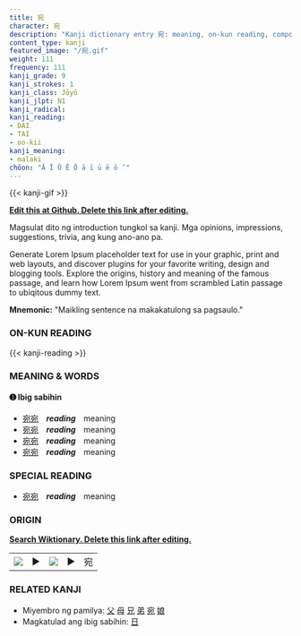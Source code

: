 ```yaml
---
title: 宛
character: 宛
description: "Kanji dictionary entry 宛: meaning, on-kun reading, compounds, origin, related kanji"
content_type: kanji
featured_image: "/宛.gif"
weight: 111
frequency: 111
kanji_grade: 9
kanji_strokes: 1
kanji_class: Jōyō
kanji_jlpt: N1
kanji_radical: 
kanji_reading: 
- DAI
- TAI
- oo-kii
kanji_meaning:
- malaki
chōon: "Ā Ī Ū Ē Ō ā ī ū ē ō ’"
---
```

[//]: # (Don't edit the line below. Kanji animated GIF code is automatically generated.)
{{< kanji-gif >}}

[//]: # (Edit below this line.)

**[Edit this at Github. Delete this link after editing.](https://github.com/tim0g/tim/tree/main/content/kanji/宛/index.md)**

Magsulat dito ng introduction tungkol sa kanji. Mga opinions, impressions, suggestions, trivia, ang kung ano-ano pa.

Generate Lorem Ipsum placeholder text for use in your graphic, print and web layouts, and discover plugins for your favorite writing, design and blogging tools. Explore the origins, history and meaning of the famous passage, and learn how Lorem Ipsum went from scrambled Latin passage to ubiqitous dummy text.
 
**Mnemonic:** "Maikling sentence na makakatulong sa pagsaulo."

### ON-KUN READING

[//]: # (Don't edit the line below. ON-KUN READING code is automatically generated.)
{{< kanji-reading >}}

### MEANING & WORDS

#### ➊ **Ibig sabihin**
  - [宛](../宛)[宛](../宛)　***reading***　meaning
  - [宛](../宛)[宛](../宛)　***reading***　meaning
  - [宛](../宛)[宛](../宛)　***reading***　meaning
  - [宛](../宛)[宛](../宛)　***reading***　meaning

### SPECIAL READING
  - [宛](../宛)[宛](../宛)　***reading***　meaning

### ORIGIN

**[Search Wiktionary. Delete this link after editing.](https://wiktionary.org/wiki/宛)**
<table class="kanji-table"><tr><td>
<img src="60px-宛-bronze.svg.png">
</td><td>▶</td><td>
<img src="60px-宛-oracle.svg.png">
</td><td>▶</td>
<td class="kanji-origin">宛</td>
</tr></table>

### RELATED KANJI
- Miyembro ng pamilya: [父](../父) [母](../母) [兄](../兄) [弟](../弟) [宛](../宛) [娘](../娘)
- Magkatulad ang ibig sabihin: [日](../日)
